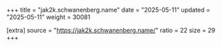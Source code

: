 +++
title = "jak2k.schwanenberg.name"
date = "2025-05-11"
updated = "2025-05-11"
weight = 30081

[extra]
source = "https://jak2k.schwanenberg.name/"
ratio = 22
size = 29
+++
